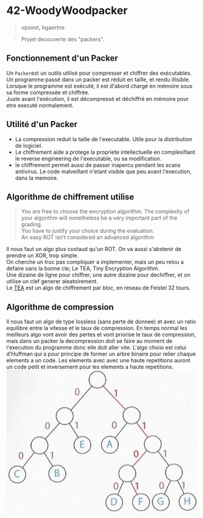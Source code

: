 # 42-WoodyWoodpacker

> vpoirot, bgaertne

> Projet decouverte des "packers".

## Fonctionnement d'un Packer

Un `Packer`est un outils utilisé pour compresser et chiffrer des exécutables.<br>
Un programme passé dans un packer est réduit en taille, et rendu illisible.<br>
Lorsque le programme est exécuté, il est d'abord chargé en mémoire sous sa forme compressée et chiffrée.<br>
Juste avant l'exécution, il est décompressé et déchiffré en mémoire pour etre executé normalement.<br>

## Utilité d'un Packer

- La compression reduit la taille de l'executable. Utile pour la distribution de logiciel.
- Le chiffrement aide a protege la propriete intellectuelle en complexifiant le reverse engineering de l'executable, ou sa modification.
- le chiffrement permet aussi de passer inapercu pendant les scans antivirus. Le code malveillant n'etant visible que peu avant l'execution, dans la memoire.

## Algorithme de chiffrement utilise

> You are free to choose the encryption algorithm.
> The complexity of your algorithm will nonetheless be a very important part of the grading.<br>You have to justify your choice during the evaluation.<br>An easy ROT isn’t considered an advanced algorithm 

Il nous faut un algo plus costaud qu'un ROT. On va aussi s'abstenir de prendre un XOR, trop simple.<br>
On cherche un truc pas compliquer a implementer, mais un peu relou a defaire sans la bonne cle; Le TEA, Tiny Encryption Algorithm.<br>
Une dizaine de ligne pour chiffrer, une autre dizaine pour dechiffrer, et on utilise un clef generer aleatoirement.<br>
Le [TEA](https://fr.wikipedia.org/wiki/Tiny_Encryption_Algorithm) est un algo de chiffrement par bloc, en reseau de Feistel 32 tours.

## Algorithme de compression

Il nous faut un algo de type lossless (sans perte de donnee) et avec un ratio equilibre entre la vitesse et le taux de compression.
En temps normal les meilleurs algo vont avoir des pertes et vont priorise le taux de compression, mais dans un packer la decompression doit se faire
au moment de l'execution du programme donc elle doit aller vite.
L'algo choisi est celui d'Huffman qui a pour principe de former un arbre binaire pour relier chaque elements a un code.
Les elements avec avec une haute repetitions auront un code petit et inversement pour les elements a haute repetitions. <br>
![alt text](image.png)